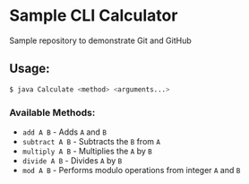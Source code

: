 # Sample CLI Calculator
Sample repository to demonstrate Git and GitHub

## Usage:
```bash
$ java Calculate <method> <arguments...>
```

### Available Methods:
- `add A B` - Adds `A` and `B`
- `subtract A B` - Subtracts the `B` from `A`
- `multiply A B` - Multiplies the `A` by `B`
- `divide A B` - Divides `A` by `B`
- `mod A B` - Performs modulo operations from integer `A` and `B`

